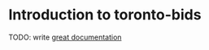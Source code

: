 # Introduction to toronto-bids

TODO: write [great documentation](http://jacobian.org/writing/what-to-write/)
